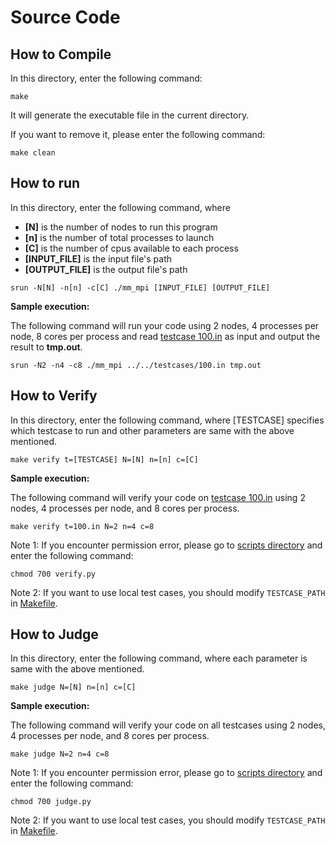 # Source Code

## How to Compile

In this directory, enter the following command:

```shell
make
```

It will generate the executable file in the current directory.

If you want to remove it, please enter the following command:

```shell
make clean
```

## How to run

In this directory, enter the following command, where

* **[N]** is the number of nodes to run this program
* **[n]** is the number of total processes to launch
* **[C]** is the number of cpus available to each process
* **[INPUT_FILE]** is the input file's path
* **[OUTPUT_FILE]** is the output file's path

```shell
srun -N[N] -n[n] -c[C] ./mm_mpi [INPUT_FILE] [OUTPUT_FILE]
```

**Sample execution:**

The following command will run your code using 2 nodes, 4 processes per node, 8 cores per process and read [testcase 100.in](../testcases/100.in) as input and output the result to **tmp.out**.

```shell
srun -N2 -n4 -c8 ./mm_mpi ../../testcases/100.in tmp.out
```

## How to Verify

In this directory, enter the following command, where [TESTCASE] specifies which testcase to run and other parameters are same with the above mentioned.

```shell
make verify t=[TESTCASE] N=[N] n=[n] c=[C]
```

**Sample execution:**

The following command will verify your code on [testcase 100.in](../testcases/100.in) using 2 nodes, 4 processes per node, and 8 cores per process.

```shell
make verify t=100.in N=2 n=4 c=8
```

Note 1: If you encounter permission error, please go to [scripts directory](../../scripts/) and enter the following command:

```shell
chmod 700 verify.py
```

Note 2: If you want to use local test cases, you should modify `TESTCASE_PATH` in [Makefile](./Makefile).

## How to Judge

In this directory, enter the following command, where each parameter is same with the above mentioned.

```shell
make judge N=[N] n=[n] c=[C]
```

**Sample execution:**

The following command will verify your code on all testcases using 2 nodes, 4 processes per node, and 8 cores per process.

```shell
make judge N=2 n=4 c=8
```

Note 1: If you encounter permission error, please go to [scripts directory](../../scripts/) and enter the following command:

```shell
chmod 700 judge.py
```

Note 2: If you want to use local test cases, you should modify `TESTCASE_PATH` in [Makefile](./Makefile).

